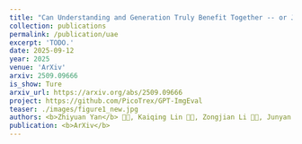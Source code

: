 ```yaml
---
title: "Can Understanding and Generation Truly Benefit Together -- or Just Coexist?"
collection: publications
permalink: /publication/uae
excerpt: 'TODO.'
date: 2025-09-12
year: 2025
venue: 'ArXiv'
arxiv: 2509.09666
is_show: Ture
arxiv_url: https://arxiv.org/abs/2509.09666
project: https://github.com/PicoTrex/GPT-ImgEval
teaser: ./images/figure1_new.jpg
authors: <b>Zhiyuan Yan</b> 🧑‍💻, Kaiqing Lin 🧑‍💻, Zongjian Li 🧑‍💻, Junyan Ye 🧑‍💻, Hui Han, Zhendong Wang, Hao Liu, Bin Lin, Hao Li, Xue Xu, Xinyan Xiao 📮, Jingdong Wang, Haifeng Wang, Li Yuan 📮
publication: <b>ArXiv</b>
---
```


